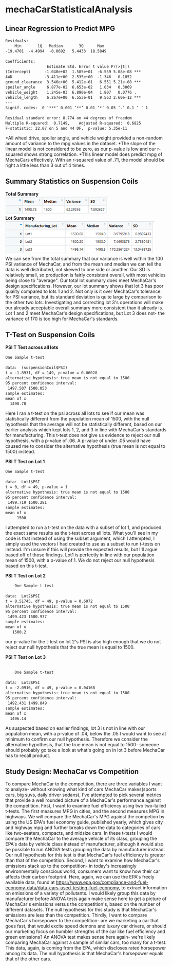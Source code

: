 # mechaCarStatisticalAnalysis
## Linear Regression to Predict MPG
 ```  
 Residuals:
     Min       1Q   Median       3Q      Max 
-19.4701  -4.4994  -0.0692   5.4433  18.5849 

Coefficients:
                   Estimate Std. Error t value Pr(>|t|)    
(Intercept)      -1.040e+02  1.585e+01  -6.559 5.08e-08 ***
AWD              -3.411e+00  2.535e+00  -1.346   0.1852    
ground_clearance  3.546e+00  5.412e-01   6.551 5.21e-08 ***
spoiler_angle     6.877e-02  6.653e-02   1.034   0.3069    
vehicle_weight    1.245e-03  6.890e-04   1.807   0.0776 .  
vehicle_length    6.267e+00  6.553e-01   9.563 2.60e-12 ***
---
Signif. codes:  0 ‘***’ 0.001 ‘**’ 0.01 ‘*’ 0.05 ‘.’ 0.1 ‘ ’ 1

Residual standard error: 8.774 on 44 degrees of freedom
Multiple R-squared:  0.7149,	Adjusted R-squared:  0.6825 
F-statistic: 22.07 on 5 and 44 DF,  p-value: 5.35e-11  
```  
*All wheel drive, spoiler angle, and vehicle weight provided a non-random amount of variance to the mpg values in the dataset.
*The slope of the linear model is not considered to be zero, as our p-value is low and our r-squared shows strong correlation.
*This linear model does predict mpg of MechaCars effectively. With an r-squared value of .71, the model should be right a little less than 3 out of 4 times.  
## Summary Statistics on Suspension Coils
**Total Summary**  
![](https://github.com/ChrisJAnderson/mechaCarStatisticalAnalysis/blob/main/Resources/TotalSummary.png)  
**Lot Summary**  
![](https://github.com/ChrisJAnderson/mechaCarStatisticalAnalysis/blob/main/Resources/LotSummary.png)  
We can see from the total summary that our variance is well within the 100 PSI variance of MechaCar, and from the mean and median we can tell the data is well distributed, not skewed to one side or another. Our SD is relatively small, so production is fairly consistent overall, with most vehicles being close to "average". Our total lot summary does meet MechaCar's design specifications.
However, our lot summary shows that lot 3 has poor quality compared to lots 1 and 2. Not only is it over MechaCar's tolerance for PSI variance, but its standard deviation is quite large by comparison to the other two lots. Investigating and correcting lot 3's operations will make our already acceptable overall summary more consistent than it already is.
Lot 1 and 2 meet MechaCar's design specifications, but Lot 3 does not- the variance of 170 is too high for MechaCar's standards.
## T-Test on Suspension Coils
**PSI T Test across all lots**
```
One Sample t-test

data:  (suspensionCoil$PSI)
t = -1.8931, df = 149, p-value = 0.06028
alternative hypothesis: true mean is not equal to 1500
95 percent confidence interval:
 1497.507 1500.053
sample estimates:
mean of x 
  1498.78 
```
Here I ran a t-test on the psi across all lots to see if our mean was statistically different from the population mean of 1500, with the null hypothesis that the average will not be statistically different, based on our earlier analysis which kept lots 1, 2, and 3 in line with MechaCar's standards for manufacturing.
This t-test does not give us evidence to reject our null hypothesis, with a p-value of .06. A p-value of under .05 would have caused me to consider the alternative hypothesis (true mean is not equal to 1500) instead.  
  
**PSI T Test on Lot 1**
```
One Sample t-test

data:  Lot1$PSI
t = 0, df = 49, p-value = 1
alternative hypothesis: true mean is not equal to 1500
95 percent confidence interval:
 1499.719 1500.281
sample estimates:
mean of x 
     1500 
```
I attempted to run a t-test on the data with a subset of lot 1, and produced the exact same results as the t-test across all lots. What you'll see in my code is that instead of using the subset argument, which I attempted, I simply used the vectors I had created to use as a subset to run t-tests on instead. I'm unsure if this will provide the expected results, but I'll argue based off of those findings. Lot1 is perfectly in line with our population mean of 1500, with a p-value of 1. We do not reject our null hypothesis based on this t-test.  
  
**PSI T Test on Lot 2**
```
	One Sample t-test

data:  Lot2$PSI
t = 0.51745, df = 49, p-value = 0.6072
alternative hypothesis: true mean is not equal to 1500
95 percent confidence interval:
 1499.423 1500.977
sample estimates:
mean of x 
   1500.2 
```
our p-value for the t-test on lot 2's PSI is also high enough that we do not reject our null hypothesis that the true mean is equal to 1500.  

**PSI T Test on Lot 3**
```

	One Sample t-test

data:  Lot3$PSI
t = -2.0916, df = 49, p-value = 0.04168
alternative hypothesis: true mean is not equal to 1500
95 percent confidence interval:
 1492.431 1499.849
sample estimates:
mean of x 
  1496.14 
```
As suspected based on earlier findings, lot 3 is not in line with our population mean, with a p-value of .04, below the .05 I would want to see at minimum to confirm our null hypothesis.
Therefore we consider the alternative hypothesis, that the true mean is not equal to 1500- someone should probably go take a look at what's going on in lot 3 before MechaCar has to recall product.
## Study Design: MechaCar vs Competition
To compare MechaCar to the competition, there are three variables I want to analyze- without knowing what kind of cars MechaCar makes(sports cars, big suvs, daily driver sedans), I've attempted to pick several metrics that provide a well rounded picture of a MechaCar's performance against the competition.
First, I want to examine fuel efficiency using two two-tailed t-tests. The first measures MPG in cities, and the second measures MPG in highways. We will compare the MechaCar's MPG against the competion by using the US EPA's fuel economy guide, published yearly, which gives city and highway mpg and further breaks down the data to categories of cars like two-seaters, compacts, and midsize cars. In these t-tests I would compare the MechaCar to the average vehicle of its class, grouping the EPA's data by vehicle class instead of manufacturer, although it would also be possible to run ANOVA tests grouping the data by manufacturer instead.
Our null hypothesis for this test is that MechaCar's fuel efficiency is greater than that of the competition.
Second, I want to examine how MechaCar's emissions stack up to the competition- in today's increasingly environmentally conscious world, consumers want to know how their car affects their carbon footprint. Here, again, we can use the EPA's freely available data, found at https://www.epa.gov/compliance-and-fuel-economy-data/data-cars-used-testing-fuel-economy, to extract information on emissions of a variety of pollutants. I would likely group this data by manufacturer before ANOVA tests again make sense here to get a picture of MechaCar's emissions versus the competition's, based on the number of different datasets.
The null hypothesis for this study is that MechaCar's emissions are less than the competition.
Thirdly, I want to compare MechaCar's horsepower to the competition- are we marketing a car that goes fast, that would excite speed demons and luxury car drivers, or should our marketing focus on humbler strengths of the car like fuel efficiency and green emissions?
An ANOVA test makes sense here again- we're likely comparing MechaCar against a sample of similar cars, too many for a t-test. This data, again, is coming from the EPA, which discloses rated horsepower among its data.
The null hypothesis is that MechaCar's horsepower equals that of the other cars.